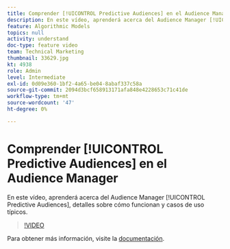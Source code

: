 ```yaml
---
title: Comprender [!UICONTROL Predictive Audiences] en el Audience Manager
description: En este vídeo, aprenderá acerca del Audience Manager [!UICONTROL Predictive Audiences], detalles sobre cómo funcionan y casos de uso típicos.
feature: Algorithmic Models
topics: null
activity: understand
doc-type: feature video
team: Technical Marketing
thumbnail: 33629.jpg
kt: 4938
role: Admin
level: Intermediate
exl-id: 0d09e360-1bf2-4a65-be04-8abaf337c58a
source-git-commit: 2094d3bcf658913171afa848e4228653c71c41de
workflow-type: tm+mt
source-wordcount: '47'
ht-degree: 0%

---
```


# Comprender [!UICONTROL Predictive Audiences] en el Audience Manager

En este vídeo, aprenderá acerca del Audience Manager [!UICONTROL Predictive Audiences], detalles sobre cómo funcionan y casos de uso típicos.

>[!VIDEO](https://video.tv.adobe.com/v/33629/?quality=12)

Para obtener más información, visite la [documentación](https://experienceleague.adobe.com/docs/audience-manager/user-guide/features/algorithmic-models/predictive-audiences/predictive-audiences.html?lang=es).
